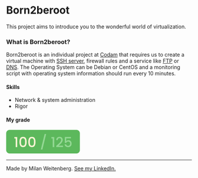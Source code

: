 # Born2beroot
This project aims to introduce you to the wonderful world of virtualization.

### What is Born2beroot?
Born2beroot is an individual project at [Codam](https://codam.nl) that requires us to create a virtual machine with [SSH server](https://wikipedia.org/wiki/Secure_Shell), firewall rules and a service like [FTP](https://wikipedia.org/wiki/File_Transfer_Protocol) or [DNS](https://www.cloudflare.com/pt-br/learning/dns/what-is-a-dns-server/). The Operating System can be Debian or CentOS and a monitoring script with operating system information should run every 10 minutes.

#### Skills
- Network & system administration
- Rigor

#### My grade
<img src="../img/score100_125.png" width="200" height="64"/>

---

Made by Milan Weitenberg. [See my LinkedIn.](https://www.linkedin.com/in/mnweitenberg/)
